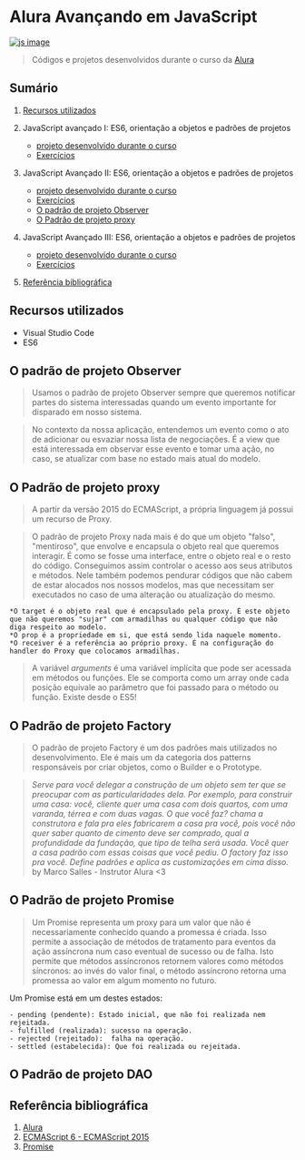 # Alura Avançando em JavaScript

[![js image](https://cdn-images-1.medium.com/max/1600/0*CU8lM9dhv_M_XL4L.gif)](https://cursos.alura.com.br/career/engenheiro-javascript)

> Códigos e projetos desenvolvidos durante o curso da [Alura](https://alura.com.br)

## Sumário 

1. [Recursos utilizados]()

1. JavaScript avançado I: ES6, orientação a objetos e padrões de projetos
    * [projeto desenvolvido durante o curso](https://github.com/andermelo/alura-engenheiro-javascript/tree/master/projetos/negociacoes)
    * [Exercícios](https://github.com/andermelo/alura-engenheiro-javascript/tree/master/exercicios)         

1. JavaScript Avançado II: ES6, orientação a objetos e padrões de projetos
    * [projeto desenvolvido durante o curso](https://github.com/andermelo/alura-engenheiro-javascript/tree/master/projetos/negociacoes)
    * [Exercícios](https://github.com/andermelo/alura-engenheiro-javascript/tree/master/exercicios)
    * [O padrão de projeto Observer](#o-padrão-de-projeto-observer)
    * [O Padrão de projeto proxy](#o-padrão-de-projeto-proxy)

1. JavaScript Avançado III: ES6, orientação a objetos e padrões de projetos
    * [projeto desenvolvido durante o curso](https://github.com/andermelo/alura-engenheiro-javascript/tree/master/projetos/negociacoes)
    * [Exercícios](https://github.com/andermelo/alura-engenheiro-javascript/tree/master/exercicios)


1. [Referência bibliográfica](#referência-bibliográfica)


## Recursos utilizados

* Visual Studio Code
* ES6

## O padrão de projeto Observer

> Usamos o padrão de projeto Observer sempre que queremos notificar partes do sistema interessadas quando um evento importante for disparado em nosso sistema.

> No contexto da nossa aplicação, entendemos um evento como o ato de adicionar ou esvaziar nossa lista de negociações. É a view que está interessada em observar esse evento e tomar uma ação, no caso, se atualizar com base no estado mais atual do modelo.

## O Padrão de projeto proxy

> A partir da versão 2015 do ECMAScript, a própria linguagem já possui um recurso de Proxy.

> O padrão de projeto Proxy nada mais é do que um objeto "falso", "mentiroso", que envolve e encapsula o objeto real que queremos interagir. É como se fosse uma interface, entre o objeto real e o resto do código. Conseguimos assim controlar o acesso aos seus atributos e métodos. Nele também podemos pendurar códigos que não cabem de estar alocados nos nossos modelos, mas que necessitam ser executados no caso de uma alteração ou atualização do mesmo.

    *O target é o objeto real que é encapsulado pela proxy. É este objeto que não queremos "sujar" com armadilhas ou qualquer código que não diga respeito ao modelo.
    *O prop é a propriedade em si, que está sendo lida naquele momento.
    *O receiver é a referência ao próprio proxy. É na configuração do handler do Proxy que colocamos armadilhas.

> A variável *arguments* é uma variável implícita que pode ser acessada em métodos ou funções. Ele se comporta como um array onde cada posição equivale ao parâmetro que foi passado para o método ou função. Existe desde o ES5!

## O Padrão de projeto Factory

> O padrão de projeto Factory é um dos padrões mais utilizados no desenvolvimento. Ele é mais um da categoria dos patterns responsáveis por criar objetos, como o Builder e o Prototype.

> *Serve para você delegar a construção de um objeto sem ter que se preocupar com as particularidades dela. Por exemplo, para construir uma casa: você, cliente quer uma casa com dois quartos, com uma varanda, térrea e com duas vagas. O que você faz? chama a construtora e fala pra eles fabricarem a casa pra você, pois você não quer saber quanto de cimento deve ser comprado, qual a profundidade da fundação, que tipo de telha será usada. Você quer a casa padrão com essas coisas que você pediu. O factory faz isso pra você. Define padrões e aplica as customizações em cima disso.* by Marco Salles - Instrutor 
Alura <3

## O Padrão de projeto Promise

> Um Promise representa um proxy para um valor que não é necessariamente conhecido quando a promessa é criada. Isso permite a associação de métodos de tratamento para eventos da ação assíncrona num caso eventual de sucesso ou de falha. Isto permite que métodos assíncronos retornem valores como métodos síncronos: ao invés do valor final, o método assíncrono retorna uma promessa ao valor em algum momento no futuro.

Um Promise está em um destes estados: 

    - pending (pendente): Estado inicial, que não foi realizada nem rejeitada.
    - fulfilled (realizada): sucesso na operação.
    - rejected (rejeitado):  falha na operação.
    - settled (estabelecida): Que foi realizada ou rejeitada.

## O Padrão de projeto DAO

## Referência bibliográfica
 
 1. [Alura](https://www.alura.com.br)
 1. [ECMAScript 6 - ECMAScript 2015](https://www.w3schools.com/js/js_es6.asp)
 1. [Promise](https://developer.mozilla.org/pt-BR/docs/Web/JavaScript/Reference/Global_Objects/Promise)
